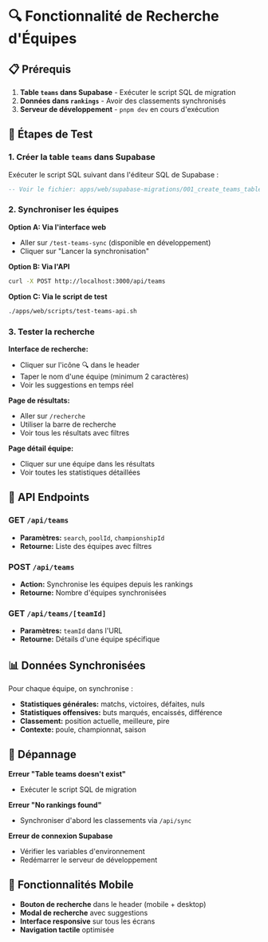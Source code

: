 # 🔍 Fonctionnalité de Recherche d'Équipes

## 📋 Prérequis

1. **Table `teams` dans Supabase** - Exécuter le script SQL de migration
2. **Données dans `rankings`** - Avoir des classements synchronisés
3. **Serveur de développement** - `pnpm dev` en cours d'exécution

## 🚀 Étapes de Test

### 1. Créer la table `teams` dans Supabase

Exécuter le script SQL suivant dans l'éditeur SQL de Supabase :

```sql
-- Voir le fichier: apps/web/supabase-migrations/001_create_teams_table.sql
```

### 2. Synchroniser les équipes

**Option A: Via l'interface web**

- Aller sur `/test-teams-sync` (disponible en développement)
- Cliquer sur "Lancer la synchronisation"

**Option B: Via l'API**

```bash
curl -X POST http://localhost:3000/api/teams
```

**Option C: Via le script de test**

```bash
./apps/web/scripts/test-teams-api.sh
```

### 3. Tester la recherche

**Interface de recherche:**

- Cliquer sur l'icône 🔍 dans le header
- Taper le nom d'une équipe (minimum 2 caractères)
- Voir les suggestions en temps réel

**Page de résultats:**

- Aller sur `/recherche`
- Utiliser la barre de recherche
- Voir tous les résultats avec filtres

**Page détail équipe:**

- Cliquer sur une équipe dans les résultats
- Voir toutes les statistiques détaillées

## 🔧 API Endpoints

### GET `/api/teams`

- **Paramètres:** `search`, `poolId`, `championshipId`
- **Retourne:** Liste des équipes avec filtres

### POST `/api/teams`

- **Action:** Synchronise les équipes depuis les rankings
- **Retourne:** Nombre d'équipes synchronisées

### GET `/api/teams/[teamId]`

- **Paramètres:** `teamId` dans l'URL
- **Retourne:** Détails d'une équipe spécifique

## 📊 Données Synchronisées

Pour chaque équipe, on synchronise :

- **Statistiques générales:** matchs, victoires, défaites, nuls
- **Statistiques offensives:** buts marqués, encaissés, différence
- **Classement:** position actuelle, meilleure, pire
- **Contexte:** poule, championnat, saison

## 🐛 Dépannage

**Erreur "Table teams doesn't exist"**

- Exécuter le script SQL de migration

**Erreur "No rankings found"**

- Synchroniser d'abord les classements via `/api/sync`

**Erreur de connexion Supabase**

- Vérifier les variables d'environnement
- Redémarrer le serveur de développement

## 📱 Fonctionnalités Mobile

- **Bouton de recherche** dans le header (mobile + desktop)
- **Modal de recherche** avec suggestions
- **Interface responsive** sur tous les écrans
- **Navigation tactile** optimisée
